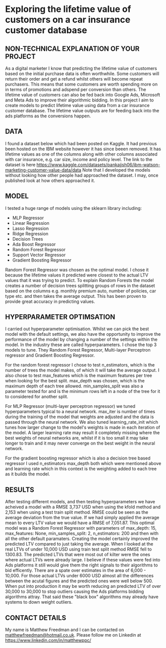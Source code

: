 ﻿# Exploring the lifetime value of customers on a car insurance customer database 


## NON-TECHNICAL EXPLANATION OF YOUR PROJECT

As a digital marketer I know that predicting the lifetime value of customers based on the initial purchase data is often worthwhile. Some customers will return their order and get a refund whilst others will become repeat purchasers. This means that some customers are worth spending more on in terms of promotions and adspend per conversion than others. The lifetime value of customers can also be fed back into Google Ads, Microsoft and Meta Ads to improve their algorithmic bidding. In this project I aim to create models to predict lifetime value using data from a car insurance customer database. The lifetime value outputs are for feeding back into the ads platforms as the conversions happen.

## DATA

I found a dataset below which had been posted on Kaggle. It had previous been hosted on the IBM website however it has since beeen removed. It has lifetime values as one of the columns along with other columns associated with car insurance, e.g. car size, income and policy level. The link to the dataset is here
https://www.kaggle.com/datasets/pankajjsh06/ibm-watson-marketing-customer-value-data/data
Note that I developed the models without looking how other people had approached the dataset. I may, once published look at how others approached it.

## MODEL 

I tested a huge range of models using the sklearn library including:
- MLP Regressor
- Linear Regression
- Lasso Regression
- Ridge Regression
- Decision Trees
- Ada Boost Regressor
- Random Forest Regressor
- Support Vector Regressor
- Gradient Boosting Regressor

Random Forest Regressor was chosen as the optimal model. I chose it because the lifetime values it predicted were closest to the actual LTV values that it was trying to predict.
To explain Random Forests the model creates a number of decision trees splitting groups of rows in the dataset based on the columns e.g. monthly premium auto, number of policies, car type etc. and then takes the average output. This has been proven to provide great accuracy in predicting values.

## HYPERPARAMETER OPTIMSATION
I carried out hyperparameter optimisation. Whilst we can pick the best model with the default settings, we also have the opportunity to improve the performance of the model by changing a number of the settings within the model. In the industry these are called hyperparameters. I chose the top 3 models to tune. They Random Forest Regressor, Multi-layer Perceptron regressor and Gradient Boosting Regressor.

For the random forest regressor I chose to test n_estimators, which is the number of trees the model makes, of which it will take the average output. I also chose to test max_features which is the maximum features per tree when looking for the best split. max_depth was chosen, which is the maximum depth of each tree allowed. min_samples_split was also a parameter tested for and is the minimum rows left in a node of the tree for it to considered for another split.

For MLP Regressor (multi-layer perceptron regressor) we tuned hyperparameters typical to a neural network. max_iter is number of times during the training of the model that weights are adjusted and the data is passed through the neural network. We also tuned learning_rate_init which tunes how larger change to the model's weights is made in each iteration of the model. A larger learning rate may result it completely missing where the best weights of neural networks are, whilst if it is too small it may take longer to train and it may never converge on the best weight in the neural network.

For the gradient boosting regressor which is also a decision tree based regressor I used n_estimators  max_depth both which were mentioned above and learning rate which in this context is the weighting added to each tree as it builds the model.

## RESULTS

After testing different models, and then testing hyperparameters we have acheived a model with a RMSE 3,737 USD when using the kfold method and 2,153 when using a test train split method. RMSE could be seen as the average deviation from the true value. If we had simply applied the average mean to every LTV value we would have a RMSE of 7,051.87. This optimal model was a Random Forest Regressor with parameters of max_depth: 15, max_features: None, min_samples_split: 2, n_estimators: 200 and then with all the other default paramaters. Creating the model certainly improved the predicted LTV compared to just taking the average. When I looked at the real LTVs of under 10,000 USD  using train test split method RMSE fell to 1300.83. The predicted LTVs that were most out of kilter were the ones where actual LTVs were already large. I believe if these values were fed into Ads platforms it still would give them the right signals to their algorithms to bid efficently. There are a spate over estimates in the area of 6,000 - 10,000. For those actual LTVs under 6000 USD almost all the differences between the acutal figures and the predicted ones were well below 500. When put into production it may be worth reducing an predicted LTV of over 30,000 to 30,000 to stop outliers causing the Ads platforms bidding algorithms attray. That said these "black box" algorithms may already have systems to down weight outliers.


## CONTACT DETAILS

My name is Matthew Freedman and I can be contacted on matthewfreedman@hotmail.co.uk. Please follow me on Linkedin at https://www.linkedin.com/in/matthewppc/


